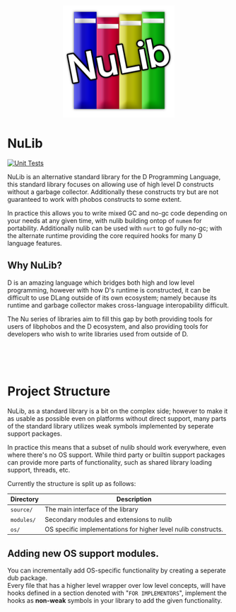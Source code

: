 <p align="center">
  <img src="nulib.png" alt="NuMem" style="width: 50%; max-width: 512px; height: auto;">
</p>

# NuLib

[![Unit Tests](https://github.com/Inochi2D/nulib/actions/workflows/run_tests.yml/badge.svg)](https://github.com/Inochi2D/nulib/actions/workflows/run_tests.yml)

NuLib is an alternative standard library for the D Programming Language, this standard library focuses
on allowing use of high level D constructs without a garbage collector. Additionally these constructs try
but are not guaranteed to work with phobos constructs to some extent.

In practice this allows you to write mixed GC and no-gc code depending on your needs at any given time,
with nulib building ontop of `numem` for portability. Additionally nulib can be used with `nurt` to go
fully no-gc; with the alternate runtime providing the core required hooks for many D language features.

## Why NuLib?

D is an amazing language which bridges both high and low level programming, however with how D's runtime
is constructed, it can be difficult to use DLang outside of its own ecosystem; namely because its runtime
and garbage collector makes cross-language interopability difficult.

The Nu series of libraries aim to fill this gap by both providing tools for users of libphobos and the D
ecosystem, and also providing tools for developers who wish to write libraries used from outside of D.

&nbsp;  
&nbsp;  
&nbsp;  

# Project Structure

NuLib, as a standard library is a bit on the complex side; however to make it as usable as possible
even on platforms without direct support, many parts of the standard library utilizes weak symbols
implemented by seperate support packages.

In practice this means that a subset of nulib should work everywhere, even where there's no OS support.
While third party or builtin support packages can provide more parts of functionality, such as shared library
loading support, threads, etc.

Currently the structure is split up as follows:

| Directory  | Description                                                    |
| ---------- | -------------------------------------------------------------- |
| `source/`  | The main interface of the library                              |
| `modules/` | Secondary modules and extensions to nulib                      |
| `os/`      | OS specific implementations for higher level nulib constructs. |

## Adding new OS support modules.
You can incrementally add OS-specific functionality by creating a seperate dub package.  
Every file that has a higher level wrapper over low level concepts, will have hooks defined
in a section denoted with "`FOR IMPLEMENTORS`", implement the hooks as **non-weak** symbols
in your library to add the given functionality.

&nbsp;  
&nbsp;  
&nbsp;  